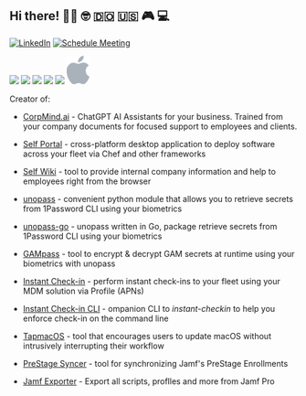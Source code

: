 
## Hi there! 👋🏽 :nerd_face: :dominican_republic: :us: :video_game: :computer:

[![LinkedIn](https://img.shields.io/badge/-Linkedin-0077B5?style=for-the-badge&logo=linkedin&logoColor=white)](https://www.linkedin.com/in/amadotejada) [![Schedule Meeting](https://img.shields.io/badge/-schedule_meeting-success?style=for-the-badge&logo=gcal)](https://calendly.com/amado-tejada/30-minutes)

<img src="https://cdn.jsdelivr.net/npm/programming-languages-logos/src/python/python.png" height="50"> <img src="https://cdn.jsdelivr.net/npm/programming-languages-logos/src/go-old/go-old.png" height="50"> <img src="https://cdn.jsdelivr.net/gh/devicons/devicon/icons/vim/vim-original.svg" height="50"/> <img src="https://cdn.jsdelivr.net/gh/devicons/devicon/icons/vscode/vscode-original.svg" height="50"/> <img src="https://cdn.jsdelivr.net/gh/devicons/devicon/icons/linux/linux-original.svg" height="50"/> <img src="https://raw.githubusercontent.com/logo/apple/00fa94ee3384286b871f80d33f8fdeb29d1421c0/images/logo.svg" height="50"/> 

Creator of:
- [CorpMind.ai](https://corpmind.ai) - ChatGPT AI Assistants for your business. Trained from your company documents for focused support to employees and clients.

- [Self Portal](https://github.com/amadotejada/self-portal) - cross-platform desktop application to deploy software across your fleet via Chef and other frameworks

- [Self Wiki](https://github.com/amadotejada/self-wiki) - tool to provide internal company information and help to employees right from the browser

- [unopass](https://github.com/amadotejada/unopass) - convenient python module that allows you to retrieve secrets from 1Password CLI using your biometrics

- [unopass-go](https://github.com/amadotejada/unopass-go) - unopass written in Go, package retrieve secrets from 1Password CLI using your biometrics

- [GAMpass](https://github.com/amadotejada/GAMpass) - tool to encrypt & decrypt GAM secrets at runtime using your biometrics with unopass

- [Instant Check-in](https://github.com/amadotejada/instant-checkin) - perform instant check-ins to your fleet using your MDM solution via Profile (APNs)

- [Instant Check-in CLI](https://github.com/amadotejada/instant-checkin-cli) - ompanion CLI to *instant-checkin* to help you enforce check-in on the command line

- [TapmacOS](https://github.com/amadotejada/TapmacOS) - tool that encourages users to update macOS without intrusively interrupting their workflow 

- [PreStage Syncer](https://github.com/amadotejada/jamf_prestage_syncer) - tool for synchronizing Jamf's PreStage Enrollments

- [Jamf Exporter](https://github.com/amadotejada/jamf-exporter) - Export all scripts, proflles and more from Jamf Pro

<br/>

<!-- <img alt="GIF" src="https://media.giphy.com/media/13HgwGsXF0aiGY/giphy.gif" width="50%" height="50%"/> -->

